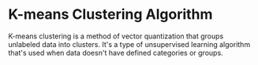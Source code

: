 # K-means Clustering Algorithm

K-means clustering is a method of vector quantization that groups unlabeled data into clusters. It's a type of unsupervised learning algorithm that's used when data doesn't have defined categories or groups.